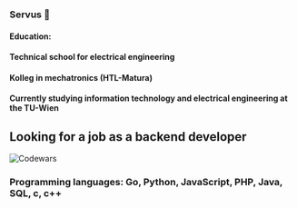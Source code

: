 ### Servus 👋

#### Education:
#### Technical school for electrical engineering
#### Kolleg in mechatronics (HTL-Matura)
#### Currently studying information technology and electrical engineering at the TU-Wien

## Looking for a job as a backend developer
![Codewars](https://github.r2v.ch/codewars?user=JAgo2000)
### Programming languages: Go, Python, JavaScript, PHP, Java, SQL, c, c++

